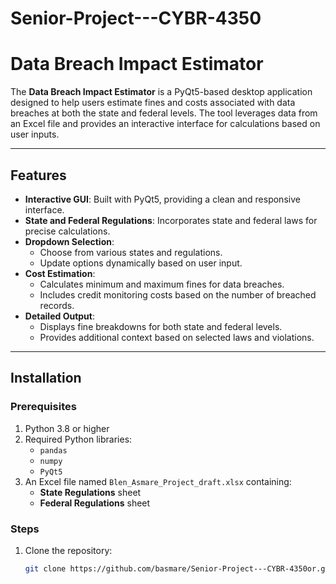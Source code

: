 # Senior-Project---CYBR-4350

# Data Breach Impact Estimator

The **Data Breach Impact Estimator** is a PyQt5-based desktop application designed to help users estimate fines and costs associated with data breaches at both the state and federal levels. The tool leverages data from an Excel file and provides an interactive interface for calculations based on user inputs.

---

## Features
- **Interactive GUI**: Built with PyQt5, providing a clean and responsive interface.
- **State and Federal Regulations**: Incorporates state and federal laws for precise calculations.
- **Dropdown Selection**:
  - Choose from various states and regulations.
  - Update options dynamically based on user input.
- **Cost Estimation**:
  - Calculates minimum and maximum fines for data breaches.
  - Includes credit monitoring costs based on the number of breached records.
- **Detailed Output**:
  - Displays fine breakdowns for both state and federal levels.
  - Provides additional context based on selected laws and violations.

---

## Installation

### Prerequisites
1. Python 3.8 or higher
2. Required Python libraries:
   - `pandas`
   - `numpy`
   - `PyQt5`
3. An Excel file named `Blen_Asmare_Project_draft.xlsx` containing:
   - **State Regulations** sheet
   - **Federal Regulations** sheet

### Steps
1. Clone the repository:
   ```bash
   git clone https://github.com/basmare/Senior-Project---CYBR-4350or.git
